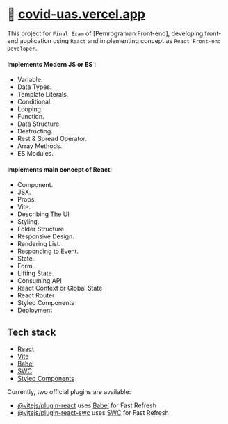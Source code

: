 # 🔗 [covid-uas.vercel.app](https://covid-uas.vercel.app/)

This project for `Final Exam` of [Pemrograman Front-end], developing front-end application using `React` and implementing concept as `React Front-end Developer`.

#### Implements Modern JS or ES :

- Variable.
- Data Types.
- Template Literals.
- Conditional.
- Looping.
- Function.
- Data Structure.
- Destructing.
- Rest & Spread Operator.
- Array Methods.
- ES Modules.

#### Implements main concept of React:

- Component.
- JSX.
- Props.
- Vite.
- Describing The UI
- Styling.
- Folder Structure.
- Responsive Design.
- Rendering List.
- Responding to Event.
- State.
- Form.
- Lifting State.
- Consuming API
- React Context or Global State
- React Router
- Styled Components
- Deployment

## Tech stack

- [React](https://reactjs.org/)
- [Vite](https://vitejs.dev/)
- [Babel](https://babeljs.io/)
- [SWC](https://swc.rs/)
- [Styled Components](https://styled-components.com/)

Currently, two official plugins are available:

- [@vitejs/plugin-react](https://github.com/vitejs/vite-plugin-react/blob/main/packages/plugin-react/README.md) uses [Babel](https://babeljs.io/) for Fast Refresh
- [@vitejs/plugin-react-swc](https://github.com/vitejs/vite-plugin-react-swc) uses [SWC](https://swc.rs/) for Fast Refresh
